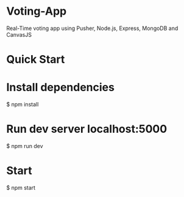 # Voting-App
Real-Time voting app using Pusher, Node.js, Express, MongoDB and CanvasJS

# Quick Start
  # Install dependencies
  $ npm install

  # Run dev server localhost:5000
  $ npm run dev

  # Start
  $ npm start

